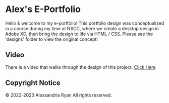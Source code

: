 # Alex's E-Portfolio
Hello & welcome to my e-portfolio!
This portfolio design was conceptualized in a course during my time at NSCC, where we create a desktop design in Adobe XD, then bring the design to life via HTML / CSS.
Please see the 'designs' folder to view the original concept!

## Video
There is a video that walks through the design of this project. [Click Here](https://www.youtube.com/watch?v=fMxfGpGGFls&list=PLwM3g8Oap6VecwqRKiadgIeYHg2sb00WV&index=2&ab_channel=AlexRyan)

## Copyright Notice
© 2022-2023 Alexsandria Ryan All rights reserved.

